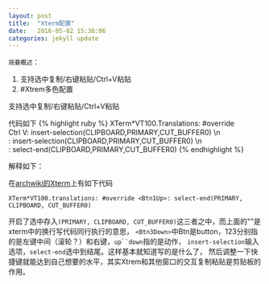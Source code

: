 ```yaml
---
layout: post
title:  "Xterm配置"
date:   2016-05-02 15:36:06
categories: jekyll update
---
```

`简要概述`：

1. 支持选中复制/右键粘贴/Ctrl+V粘贴
2. #Xtrem多色配置

支持选中复制/右键粘贴/Ctrl+V粘贴

代码如下
{% highlight ruby %}
XTerm*VT100.Translations: #override \
Ctrl <KeyPress> V: insert-selection(CLIPBOARD,PRIMARY,CUT_BUFFER0) \n\
<Btn3Down>: insert-selection(CLIPBOARD,PRIMARY,CUT_BUFFER0) \n\
<BtnUp>: select-end(CLIPBOARD,PRIMARY,CUT_BUFFER0) 
{% endhighlight %}

解释如下：

在[archwiki的Xterm](https://wiki.archlinux.org/index.php/Xterm#Configuration)上有如下代码

`XTerm*VT100.translations: #override <Btn1Up>: select-end(PRIMARY, CLIPBOARD, CUT_BUFFER0)`

开启了选中存入`(PRIMARY, CLIPBOARD, CUT_BUFFER0)`这三者之中，而上面的"\"是xterm中的换行写代码同行执行的意思，
`<Btn3Down>`中Btn是button，123分别指的是左键中间（滚轮？）和右键，`up``down`指的是动作，
`insert-selection`输入选项，`select-end`选中到结尾。这样基本就知道写的是什么了，
然后调整一下快捷键就能达到自己想要的水平，其实Xtrem和其他窗口的交互复制粘贴是剪贴板的作用。

